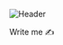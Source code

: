 ![Header]("https://github.com/AndreyTheWeb/AndreyTheWeb/blob/main/assets/github-header-image.png")

Write me ✍
